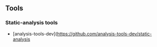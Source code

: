 ## Tools
### Static-analysis tools
- [analysis-tools-dev](https://github.com/analysis-tools-dev/static-analysis
